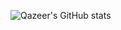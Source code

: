 ![Qazeer's GitHub stats](https://github-readme-stats.vercel.app/api?username=qazeer&theme=vue-dark&show_icons=true&count_private=true&include_all_commits=true)
